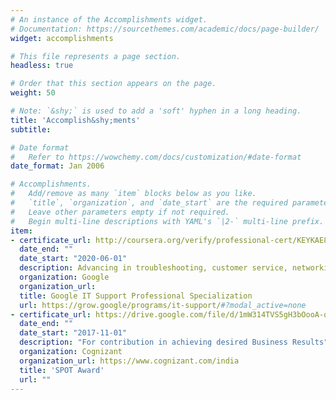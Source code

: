 ```yaml
---
# An instance of the Accomplishments widget.
# Documentation: https://sourcethemes.com/academic/docs/page-builder/
widget: accomplishments

# This file represents a page section.
headless: true

# Order that this section appears on the page.
weight: 50

# Note: `&shy;` is used to add a 'soft' hyphen in a long heading.
title: 'Accomplish&shy;ments'
subtitle:

# Date format
#   Refer to https://wowchemy.com/docs/customization/#date-format
date_format: Jan 2006

# Accomplishments.
#   Add/remove as many `item` blocks below as you like.
#   `title`, `organization`, and `date_start` are the required parameters.
#   Leave other parameters empty if not required.
#   Begin multi-line descriptions with YAML's `|2-` multi-line prefix.
item:
- certificate_url: http://coursera.org/verify/professional-cert/KEYKAE8PR59N
  date_end: ""
  date_start: "2020-06-01"
  description: Advancing in troubleshooting, customer service, networking, operating systems, system administration, and security
  organization: Google 
  organization_url:
  title: Google IT Support Professional Specialization
  url: https://grow.google/programs/it-support/#?modal_active=none
- certificate_url: https://drive.google.com/file/d/1mW314TVS5gH3bOooA-q6oO74_fSvi7Vl/view?usp=sharing
  date_end: ""
  date_start: "2017-11-01"
  description: "For contribution in achieving desired Business Results"
  organization: Cognizant
  organization_url: https://www.cognizant.com/india
  title: 'SPOT Award'
  url: ""
---
```

